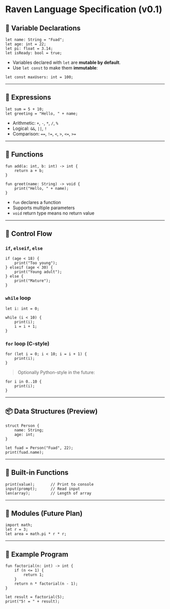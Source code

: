 # Raven Language Specification (v0.1)

## 🔡 Variable Declarations

```raven
let name: String = "Fuad";
let age: int = 22;
let pi: float = 3.14;
let isReady: bool = true;
```

- Variables declared with `let` are **mutable by default**.
- Use `let const` to make them **immutable**:

```raven
let const maxUsers: int = 100;
```

---

## 🧮 Expressions

```raven
let sum = 5 + 10;
let greeting = "Hello, " + name;
```

- Arithmetic: `+`, `-`, `*`, `/`, `%`
- Logical: `&&`, `||`, `!`
- Comparison: `==`, `!=`, `<`, `>`, `<=`, `>=`

---

## 🧠 Functions

```raven
fun add(a: int, b: int) -> int {
    return a + b;
}

fun greet(name: String) -> void {
    print("Hello, " + name);
}
```

- `fun` declares a function
- Supports multiple parameters
- `void` return type means no return value

---

## 🔁 Control Flow

### `if`, `elseif`, `else`

```raven
if (age < 18) {
    print("Too young");
} elseif (age < 30) {
    print("Young adult");
} else {
    print("Mature");
}
```

### `while` loop

```raven
let i: int = 0;

while (i < 10) {
    print(i);
    i = i + 1;
}
```

### `for` loop (C-style)

```raven
for (let i = 0; i < 10; i = i + 1) {
    print(i);
}
```

> Optionally Python-style in the future:

```raven
for i in 0..10 {
    print(i);
}
```

---

## 📦 Data Structures (Preview)

```raven
struct Person {
    name: String;
    age: int;
}

let fuad = Person("Fuad", 22);
print(fuad.name);
```

---

## 🧰 Built-in Functions

```raven
print(value);       // Print to console
input(prompt);      // Read input
len(array);         // Length of array
```

---

## 📁 Modules (Future Plan)

```raven
import math;
let r = 3;
let area = math.pi * r * r;
```

---

## 🧪 Example Program

```raven
fun factorial(n: int) -> int {
    if (n <= 1) {
        return 1;
    }
    return n * factorial(n - 1);
}

let result = factorial(5);
print("5! = " + result);
```
